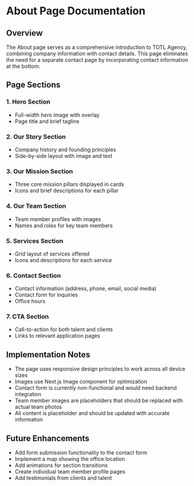 # About Page Documentation

## Overview
The About page serves as a comprehensive introduction to TOTL Agency, combining company information with contact details. This page eliminates the need for a separate contact page by incorporating contact information at the bottom.

## Page Sections

### 1. Hero Section
- Full-width hero image with overlay
- Page title and brief tagline

### 2. Our Story Section
- Company history and founding principles
- Side-by-side layout with image and text

### 3. Our Mission Section
- Three core mission pillars displayed in cards
- Icons and brief descriptions for each pillar

### 4. Our Team Section
- Team member profiles with images
- Names and roles for key team members

### 5. Services Section
- Grid layout of services offered
- Icons and descriptions for each service

### 6. Contact Section
- Contact information (address, phone, email, social media)
- Contact form for inquiries
- Office hours

### 7. CTA Section
- Call-to-action for both talent and clients
- Links to relevant application pages

## Implementation Notes

- The page uses responsive design principles to work across all device sizes
- Images use Next.js Image component for optimization
- Contact form is currently non-functional and would need backend integration
- Team member images are placeholders that should be replaced with actual team photos
- All content is placeholder and should be updated with accurate information

## Future Enhancements

- Add form submission functionality to the contact form
- Implement a map showing the office location
- Add animations for section transitions
- Create individual team member profile pages
- Add testimonials from clients and talent
